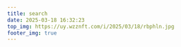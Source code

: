 ```yaml
---
title: search
date: 2025-03-18 16:32:23
top_img: https://uy.wzznft.com/i/2025/03/18/rbphln.jpg
footer_img: true
---
```


